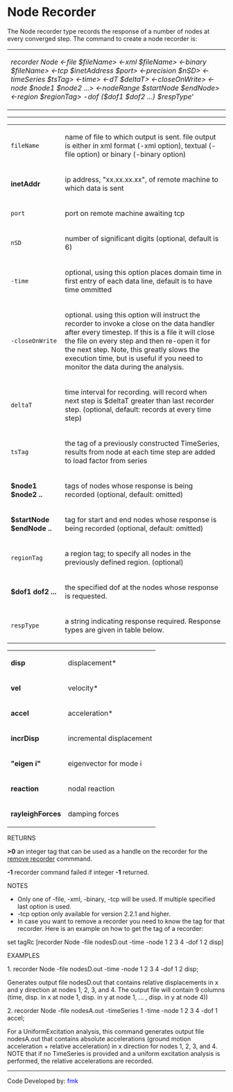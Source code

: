 # Node Recorder

<p>The Node recorder type records the response of a number of nodes at
every converged step. The command to create a node recorder is:</p>
<table>
<tbody>
<tr class="odd">
<td><p><em>recorder Node &lt;-file $fileName&gt; &lt;-xml $fileName&gt;
&lt;-binary $fileName&gt; &lt;-tcp $inetAddress $port&gt; &lt;-precision
$nSD&gt; &lt;-timeSeries $tsTag&gt; &lt;-time&gt; &lt;-dT $deltaT&gt;
&lt;-closeOnWrite&gt; &lt;-node $node1 $node2 ...&gt; &lt;-nodeRange
$startNode $endNode&gt; &lt;-region $regionTag&gt; -dof ($dof1 $dof2
...) $respType</em>'</p></td>
</tr>
</tbody>
</table>
<hr />
<table>
<tbody>
<tr class="odd">
<td><p><code class="parameter-table-variable">fileName</code></p></td>
<td><p>name of file to which output is sent. file output is either in
xml format (-xml option), textual (-file option) or binary (-binary
option)</p></td>
</tr>
<tr class="even">
<td><p><strong>inetAddr</strong></p></td>
<td><p>ip address, "xx.xx.xx.xx", of remote machine to which data is
sent</p></td>
</tr>
<tr class="odd">
<td><p><code class="parameter-table-variable">port</code></p></td>
<td><p>port on remote machine awaiting tcp</p></td>
</tr>
<tr class="even">
<td><p><code class="parameter-table-variable">nSD</code></p></td>
<td><p>number of significant digits (optional, default is 6)</p></td>
</tr>
<tr class="odd">
<td><p><code class="parameter-table-flag">-time</code></p></td>
<td><p>optional, using this option places domain time in first entry of
each data line, default is to have time ommitted</p></td>
</tr>
<tr class="even">
<td><p><code class="parameter-table-flag">-closeOnWrite</code></p></td>
<td><p>optional. using this option will instruct the recorder to invoke
a close on the data handler after every timestep. If this is a file it
will close the file on every step and then re-open it for the next step.
Note, this greatly slows the execution time, but is useful if you need
to monitor the data during the analysis.</p></td>
</tr>
<tr class="odd">
<td><p><code class="parameter-table-variable">deltaT</code></p></td>
<td><p>time interval for recording. will record when next step is
$deltaT greater than last recorder step. (optional, default: records at
every time step)</p></td>
</tr>
<tr class="even">
<td><p><code class="parameter-table-variable">tsTag</code></p></td>
<td><p>the tag of a previously constructed TimeSeries, results from node
at each time step are added to load factor from series</p></td>
</tr>
<tr class="odd">
<td><p><strong>$node1 $node2 ..</strong></p></td>
<td><p>tags of nodes whose response is being recorded (optional,
default: omitted)</p></td>
</tr>
<tr class="even">
<td><p><strong>$startNode $endNode ..</strong></p></td>
<td><p>tag for start and end nodes whose response is being recorded
(optional, default: omitted)</p></td>
</tr>
<tr class="odd">
<td><p><code class="parameter-table-variable">regionTag</code></p></td>
<td><p>a region tag; to specify all nodes in the previously defined
region. (optional)</p></td>
</tr>
<tr class="even">
<td><p><strong>$dof1 dof2 ...</strong></p></td>
<td><p>the specified dof at the nodes whose response is
requested.</p></td>
</tr>
<tr class="odd">
<td><p><code class="parameter-table-variable">respType</code></p></td>
<td><p>a string indicating response required. Response types are given
in table below.</p></td>
</tr>
</tbody>
</table>
<table>
<tbody>
<tr class="odd">
<td><p><strong>disp</strong></p></td>
<td><p>displacement*</p></td>
</tr>
<tr class="even">
<td><p><strong>vel</strong></p></td>
<td><p>velocity*</p></td>
</tr>
<tr class="odd">
<td><p><strong>accel</strong></p></td>
<td><p>acceleration*</p></td>
</tr>
<tr class="even">
<td><p><strong>incrDisp</strong></p></td>
<td><p>incremental displacement</p></td>
</tr>
<tr class="odd">
<td><p><strong>"eigen i"</strong></p></td>
<td><p>eigenvector for mode i</p></td>
</tr>
<tr class="even">
<td><p><strong>reaction</strong></p></td>
<td><p>nodal reaction</p></td>
</tr>
<tr class="odd">
<td><p><strong>rayleighForces</strong></p></td>
<td><p>damping forces</p></td>
</tr>
</tbody>
</table>
<p>RETURNS</p>
<p><strong>&gt;0</strong> an integer tag that can be used as a handle on
the recorder for the <a href="Remove_Command" title="wikilink"> remove
recorder</a> commmand.</p>
<p><strong>-1</strong> recorder command failed if integer
<strong>-1</strong> returned.</p>
<p>NOTES</p>
<ul>
<li>Only one of -file, -xml, -binary, -tcp will be used. If multiple
specified last option is used.</li>
<li>-tcp option only available for version 2.2.1 and higher.</li>
<li>In case you want to remove a recorder you need to know the tag for
that recorder. Here is an example on how to get the tag of a
recorder:</li>
</ul>
<p>set tagRc [recorder Node -file nodesD.out -time -node 1 2 3 4 -dof 1
2 disp]</p>
<p>EXAMPLES</p>
<p>1. recorder Node -file nodesD.out -time -node 1 2 3 4 -dof 1 2
disp;</p>
<p>Generates output file nodesD.out that contains relative displacements
in x and y direction at nodes 1, 2, 3, and 4. The output file will
contain 9 columns (time, disp. in x at node 1, disp. in y at node 1, ...
, disp. in y at node 4))</p>
<p>2. recorder Node -file nodesA.out -timeSeries 1 -time -node 1 2 3 4
-dof 1 accel;</p>
<p>For a UniformExcitation analysis, this command generates output file
nodesA.out that contains absolute accelerations (ground motion
acceleration + relative acceleration) in x direction for nodes 1, 2, 3,
and 4. NOTE that if no TimeSeries is provided and a uniform excitation
analysis is performed, the relative accelerations are recorded.</p>
<hr />
<p>Code Developed by: <span style="color:blue"> fmk
</span></p>
